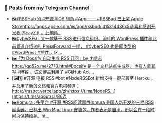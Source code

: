 ### 📰 Posts from my [Telegram Channel](https://t.me/s/aboutrss):
<!-- BLOG-POST-LIST:START -->
- [🖼#RSSHub 的 #开源 #iOS 辅助 #App —— #RSSBud 已上架 Apple Storehttps://apps.apple.com/us/app/rssbud/id1531443645恭喜和感谢开发者 @cayZttt 。此前频...](https://t.me/aboutrss/870)
- [🖼CyberSEO : 又一款基于 RSS 进行信息组织、流转的 WordPress 插件和此前频道介绍过的  PressForward 一样， #CyberSEO 也是同类型的 #WordPress #插件 ，区...](https://t.me/aboutrss/869)
- [🖼「为 Docsify 自动生成 RSS 订阅」by 沈唁志https://qq52o.me/2770.html#Docsify 是一个文档站点生成器，也有人拿其写 #博客 。该文博主利用了 #GitHub Acti...](https://t.me/aboutrss/868)
- [🖼1️⃣ #开源 电报 RSS #bot #NodeRSSBot 新增支持一键部署至 Heroku ，并启用了新的文档和官方电报频道：https://rssbot.vercel.app/zh/https://t.me/NodeRS...](https://t.me/aboutrss/867)
- [🖼Homura : 多平台 #开源 #RSS阅读器#Homura 是国人新开发的三栏 RSS 阅读器，已释出 Win Mac Linux 安装包。作者表示是自用，所以会在一段时间内保持维护。ht...](https://t.me/aboutrss/866)
<!-- BLOG-POST-LIST:END -->

<!--
**AboutRSS/AboutRSS** is a ✨ _special_ ✨ repository because its `README.md` (this file) appears on your GitHub profile.

Here are some ideas to get you started:

- 🔭 I’m currently working on ...
- 🌱 I’m currently learning ...
- 👯 I’m looking to collaborate on ...
- 🤔 I’m looking for help with ...
- 💬 Ask me about ...
- 📫 How to reach me: ...
- 😄 Pronouns: ...
- ⚡ Fun fact: ...
-->
